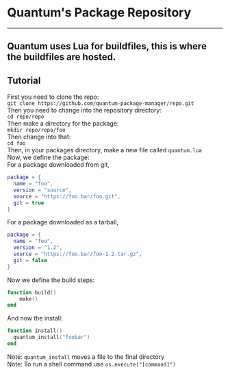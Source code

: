 # Quantum's Package Repository
------------------------------------
Quantum uses Lua for buildfiles, this is where the buildfiles are hosted.
------------------------------------
## Tutorial
First you need to clone the repo:<br>
`git clone https://github.com/quantum-package-manager/repo.git`<br>
Then you need to change into the repository directory:<br>
`cd repo/repo`<br>
Then make a directory for the package:<br>
`mkdir repo/repo/foo`<br>
Then change into that:<br>
`cd foo`<br>
Then, in your packages directory, make a new file called `quantum.lua`<br>
Now, we define the package:<br>
For a package downloaded from git,<br>
```lua
package = {
  name = "foo",
  version = "source",
  source = "https://foo.bar/foo.git",
  git = true
}
```
For a package downloaded as a tarball,<br>
```lua
package = {
  name = "foo",
  version = "1.2",
  source = "https://foo.bar/foo-1.2.tar.gz",
  git = false
}
```
Now we define the build steps:<br>
```lua
function build()
	make()
end
```
And now the install:<br>
```lua
function install()
  quantum_install("foobar")
end
```

Note: `quantum_install` moves a file to the final directory<br>
Note: To run a shell command use `os.execute("[command]")`<br>
